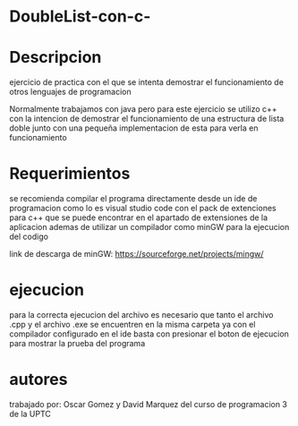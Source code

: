 # DoubleList-con-c-

# Descripcion
ejercicio de practica con el que se intenta demostrar el funcionamiento de otros lenguajes de programacion

Normalmente trabajamos con java pero para este ejercicio se utilizo c++ con la intencion de demostrar el funcionamiento de una estructura de lista doble junto con una pequeña implementacion de esta para verla en funcionamiento

# Requerimientos
se recomienda compilar el programa directamente desde un ide de programacion como lo es visual studio code con el pack de extenciones para c++ que se puede encontrar en el apartado de extensiones de la aplicacion ademas de utilizar un compilador como minGW para la ejecucion del codigo

link de descarga de minGW: https://sourceforge.net/projects/mingw/

# ejecucion
para la correcta ejecucion del archivo es necesario que tanto el archivo .cpp y el archivo .exe se encuentren en la misma carpeta ya con el compilador configurado en el ide basta con presionar el boton de ejecucion para mostrar la prueba del programa

# autores
trabajado por: Oscar Gomez y David Marquez del curso de programacion 3 de la UPTC
